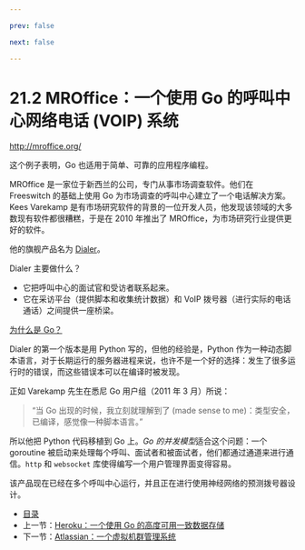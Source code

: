 ```yaml
---

prev: false  

next: false  

---
```


# 21.2 MROffice：一个使用 Go 的呼叫中心网络电话 (VOIP) 系统

http://mroffice.org/

这个例子表明，Go 也适用于简单、可靠的应用程序编程。

MROffice 是一家位于新西兰的公司，专门从事市场调查软件。他们在 Freeswitch 的基础上使用 Go 为市场调查的呼叫中心建立了一个电话解决方案。Kees Varekamp 是有市场研究软件的背景的一位开发人员，他发现该领域的大多数现有软件都很糟糕，于是在 2010 年推出了 MROffice，为市场研究行业提供更好的软件。

他的旗舰产品名为 [Dialer](http://mroffice.org/telephony.html)。

Dialer 主要做什么？

- 它把呼叫中心的面试官和受访者联系起来。
- 它在采访平台（提供脚本和收集统计数据）和 VoIP 拨号器（进行实际的电话通话）之间提供一座桥梁。

<u>为什么是 Go？</u>

Dialer 的第一个版本是用 Python 写的，但他的经验是，Python 作为一种动态脚本语言，对于长期运行的服务器进程来说，也许不是一个好的选择：发生了很多运行时的错误，而这些错误本可以在编译时被发现。

正如 Varekamp 先生在悉尼 Go 用户组（2011 年 3 月）所说：

> “当 Go 出现的时候，我立刻就理解到了 (made sense to me)：类型安全，已编译，感觉像一种脚本语言。”

所以他把 Python 代码移植到 Go 上。*Go 的并发模型*适合这个问题：一个 goroutine 被启动来处理每个呼叫、面试者和被面试者，他们都通过通道来进行通信。`http` 和 `websocket` 库使得编写一个用户管理界面变得容易。

该产品现在已经在多个呼叫中心运行，并且正在进行使用神经网络的预测拨号器设计。

- [目录](directory.md)
- 上一节：[Heroku：一个使用 Go 的高度可用一致数据存储](21.1.md)
- 下一节：[Atlassian：一个虚拟机群管理系统](21.3.md)